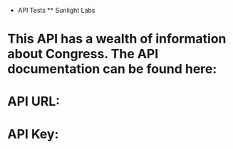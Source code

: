 * API Tests
** Sunlight Labs
# This API has a wealth of information about Congress. The API documentation can be found here: 
# API URL: 
# API Key: 

